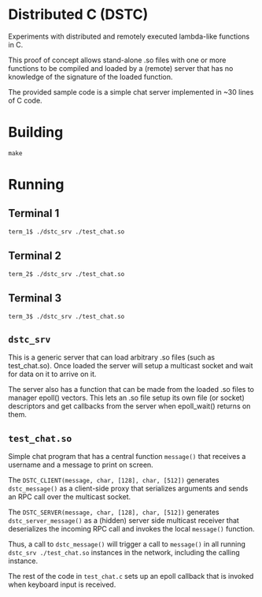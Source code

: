 # Distributed C (DSTC)

Experiments with distributed and remotely executed lambda-like functions in C.

This proof of concept allows stand-alone .so files with one or more
functions to be compiled and loaded by a (remote) server that has no
knowledge of the signature of the loaded function.

The provided sample code is a simple chat server implemented in ~30 lines of C code.

# Building

    make

# Running

## Terminal 1

    term_1$ ./dstc_srv ./test_chat.so

## Terminal 2

    term_2$ ./dstc_srv ./test_chat.so

## Terminal 3

    term_3$ ./dstc_srv ./test_chat.so

## ```dstc_srv``` 
This is a generic server that can load arbitrary .so
files (such as test\_chat.so).  Once loaded the server will setup a
multicast socket and wait for data on it to arrive on it.

The server also has a function that can be made from the loaded .so
files to manager epoll() vectors. This lets an .so file setup its own
file (or socket) descriptors and get callbacks from the server when epoll_wait()
returns on them.

## ```test_chat.so```
Simple chat program that has a central function ```message()``` that
receives a username and a message to print on screen.

The ```DSTC_CLIENT(message, char, [128], char, [512])``` generates
```dstc_message()``` as a client-side
proxy that serializes arguments and sends an RPC call over the multicast socket.

The ```DSTC_SERVER(message, char, [128], char, [512])``` generates
```dstc_server_message()``` as a (hidden) server side multicast receiver that deserializes the
incoming RPC call and invokes the local ```message()``` function.

Thus, a call to ```dstc_message()``` will trigger a call to ```message()``` in all running
```dstc_srv ./test_chat.so``` instances in the network, including the calling instance.

The rest of the code in ```test_chat.c``` sets up an epoll callback that is invoked when
keyboard input is received.


